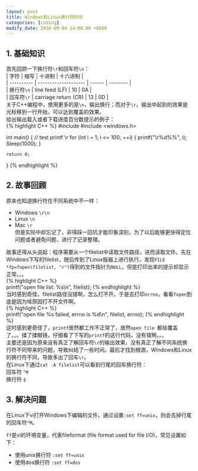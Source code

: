 ```yaml
---
layout: post
title: Windows和Linux换行符的坑
categories: [coding]
modify_date: 2016-09-04 14:00:00 +0800
---
```


## 1. 基础知识
首先回顾一下换行符`\r`和回车符`\n`：  
|    字符    |         缩写         | 十进制 | 十六进制 |  
| ---------- | -------------------- | ------ | -------- |  
| 换行符`\n` |    line feed (LF)    |   10   |    0A    |  
| 回车符`\r` | carriage return (CR) |   13   |    0D    |  
关于C++编程中，使用更多的是`\n`，输出换行；而对于`\r`，输出中起到的效果是光标移到一行开始，可以达到覆盖的效果。  
给出输出载入或者下载进度百分数提示的例子：  
{% highlight C++ %}
#include <iostream>
#include <windows.h>

int main()
{
	// test printf \r
	for (int i = 1; i <= 100; ++i)
	{
		printf("\r%d%%", i);
		Sleep(1000);
	}

	return 0;
}
{% endhighlight %}

## 2. 故事回顾
原来也知道换行符在不同系统中不一样：  
* Windows `\r\n`
* Linux `\n`
* Mac `\r`  
但是实际中却忘记了，非得踩一回坑才能印象深刻，为了以后能够更快得定位问题或者避免问题，进行了记录整理。

故事还得从头说起：程序需要从一个filelist中读取文件路径，进而读取文件。先在Windows下写的filelist，随后传到了Linux服器上进行执行，发现`FILE *fp=fopen(filelist, "r")`得到的文件指针为`NULL`，但是打印出来的提示却显示正常。。。  
{% highlight C++ %}  
printf("open file list: %s\n", filelist);
{% endhighlight %}  
当时感到奇怪，filelist路径没错啊，怎么打不开。于是去打印`errno`，看看`fopen`到底是因为啥原因打不开文件啊。  
{% highlight C++ %}  
printf("open file %s failed, errno is %d\n", filelist, errno);
{% endhighlight %}  
这时感到更奇怪了，`printf`居然都工作不正常了，居然`open file `都给覆盖了。。。揉了揉眼镜，仔细看了下写的`printf`的这行代码，没有错啊。。。  
主要还是因为原来没有真正了解回车符`\r`的输出效果，没有真正了解不同系统换行符不同带来的问题，导致纠结了一些时间。最后才找到根源，Windows和Linux的换行符不同，导致多出了回车`\r`。  
在Linux下通过`cat -A filelist`可以看到行尾的回车换行符：  
回车符 `^M`  
换行符 `$`

## 3. 解决问题
在Linux下vi打开Windows下编辑的文件，通过设置`:set ff=unix`，则会去掉行尾的回车符`^M`。  

`ff`是vi的环境变量，代表fileformat (file format used for file I/O)，常见设置如下：  
* 使用unix换行符 `:set ff=unix`  
* 使用dos换行符 `:set ff=dos`
